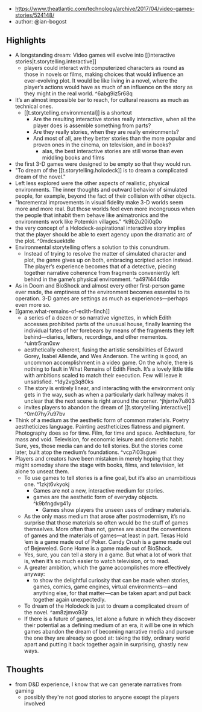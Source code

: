 
- https://www.theatlantic.com/technology/archive/2017/04/video-games-stories/524148/
- author: @ian-bogost

## Highlights

- A longstanding dream: Video games will evolve into [[interactive stories|t.storytelling.interactive]]
  - players could interact with computerized characters as round as those in novels or films, making choices that would influence an ever-evolving plot. It would be like living in a novel, where the player’s actions would have as much of an influence on the story as they might in the real world. ^6abg9iz5r68q
- It’s an almost impossible bar to reach, for cultural reasons as much as technical ones.
  - [[t.storytelling.environmental]] is a shortcut
    - Are the resulting interactive stories really interactive, when all the player does is assemble something from parts?
    - Are they really stories, when they are really environments?
    - And most of all, are they better stories than the more popular and proven ones in the cinema, on television, and in books?
      - alas, the best interactive stories are still worse than even middling books and films
- the first 3-D games were designed to be empty so that they would run.
- "To dream of the [[t.storytelling.holodeck]] is to dream a complicated dream of the novel."
- Left less explored were the other aspects of realistic, physical environments. The inner thoughts and outward behavior of simulated people, for example, beyond the fact of their collision with other objects.
- "Incremental improvements in visual fidelity make 3-D worlds seem more and more real. But those worlds feel even more incongruous when the people that inhabit them behave like animatronics and the environments work like Potemkin villages." ^k9b2u20i0q0o
- the very concept of a Holodeck-aspirational interactive story implies that the player should be able to exert agency upon the dramatic arc of the plot. ^0mdcsuektdle
- Environmental storytelling offers a solution to this conundrum.
  -  Instead of trying to resolve the matter of simulated character and plot, the genre gives up on both, embracing scripted action instead. The player’s experience becomes that of a detective, piecing together narrative coherence from fragments conveniently left behind in the game’s physical environment. ^a497l444fdio
- As in Doom and BioShock and almost every other first-person game ever made, the emptiness of the environment becomes essential to its operation. 3-D games are settings as much as experiences—perhaps even more so.
- [[game.what-remains-of-edith-finch]] 
  - a series of a dozen or so narrative vignettes, in which Edith accesses prohibited parts of the unusual house, finally learning the individual fates of her forebears by means of the fragments they left behind—diaries, letters, recordings, and other mementos. ^uintr5ran0xw
  - aesthetically coherent, fusing the artistic sensibilities of Edward Gorey, Isabel Allende, and Wes Anderson. The writing is good, an uncommon accomplishment in a video game. On the whole, there is nothing to fault in What Remains of Edith Finch. It’s a lovely little title with ambitions scaled to match their execution. Few will leave it unsatisfied. ^1dy2vg3q80ks
  - The story is entirely linear, and interacting with the environment only gets in the way, such as when a particularly dark hallway makes it unclear that the next scene is right around the corner. ^jhjxrtw7u803
  - invites players to abandon the dream of [[t.storytelling.interactive]] ^0m07hy7u97bv
- Think of a medium as the aesthetic form of common materials. Poetry aestheticizes language. Painting aestheticizes flatness and pigment. Photography does so for time. Film, for time and space. Architecture, for mass and void. Television, for economic leisure and domestic habit. Sure, yes, those media can and do tell stories. But the stories come later, built atop the medium’s foundations. ^vcp7i03sguei
- Players and creators have been mistaken in merely hoping that they might someday share the stage with books, films, and television, let alone to unseat them.
  - To use games to tell stories is a fine goal, but it’s also an unambitious one. ^1zkjt6vkyokj
    - Games are not a new, interactive medium for stories.
    - games are the aesthetic form of everyday objects. ^k9bfngdvg41y
      - Games show players the unseen uses of ordinary materials.
  - As the only mass medium that arose after postmodernism, it’s no surprise that those materials so often would be the stuff of games themselves. More often than not, games are about the conventions of games and the materials of games—at least in part. Texas Hold ’em is a game made out of Poker. Candy Crush is a game made out of Bejeweled. Gone Home is a game made out of BioShock.
  - Yes, sure, you can tell a story in a game. But what a lot of work that is, when it’s so much easier to watch television, or to read.
  - A greater ambition, which the game accomplishes more effectively anyway: 
    - to show the delightful curiosity that can be made when stories, games, comics, game engines, virtual environments—and anything else, for that matter—can be taken apart and put back together again unexpectedly.
  - To dream of the Holodeck is just to dream a complicated dream of the novel. ^am8zjmvo93jr
  - If there is a future of games, let alone a future in which they discover their potential as a defining medium of an era, it will be one in which games abandon the dream of becoming narrative media and pursue the one they are already so good at: taking the tidy, ordinary world apart and putting it back together again in surprising, ghastly new ways.

## Thoughts

- from D&D experience, I know that we can generate narratives from gaming
  - possibly they're not good stories to anyone except the players involved